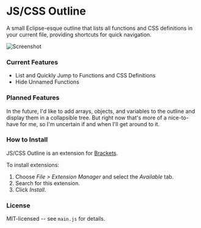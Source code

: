 JS/CSS Outline
==============
A small Eclipse-esque outline that lists all functions and CSS definitions in your current file, providing shortcuts for quick navigation.

![Screenshot](http://hannes-flor.de/uploads/media/outline.png)

### Current Features
* List and Quickly Jump to Functions and CSS Definitions
* Hide Unnamed Functions

### Planned Features
In the future, I'd like to add arrays, objects, and variables to the outline and display them in a collapsible tree. But right now that's more of a nice-to-have for me, so I'm uncertain if and when I'll get around to it.

### How to Install
JS/CSS Outline is an extension for [Brackets](https://github.com/adobe/brackets/).

To install extensions:

1. Choose _File > Extension Manager_ and select the _Available_ tab.
2. Search for this extension.
3. Click _Install_.

### License
MIT-licensed -- see `main.js` for details.
